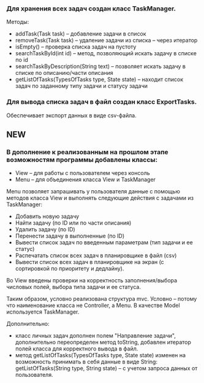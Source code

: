 ### Для хранения всех задач создан класс TaskManager.
Методы:
- addTask(Task task) – добавление задачи в список
- removeTask(Task task) – удаление задачи из списка – через итератор
- isEmpty() – проверка списка задач на пустоту
- searchTaskById(int id) – метод, позволяющий искать задачу в списке по id
- searchTaskByDescription(String text) – позволяет искать задачу в списке по описанию/части описания
- getListOfTasks(TypesOfTasks type, State state) – находит список задач по заданному типу задачи и статусу задачи

### Для вывода списка задач в файл создан класс ExportTasks.
Обеспечивает экспорт данных в виде csv-файла.

## NEW

### В дополнение к реализованным на прошлом этапе возможностям программы добавлены классы:
- View – для работы с пользователем через консоль
- Menu – для объединения класса View и TaskManager

Menu позволяет запрашивать у пользователя данные с помощью методов класса View и выполнять следующие действия с задачами из TaskManager:
- Добавить новую задачу
- Найти задачу (по ID или по части описания)
- Удалить задачу (по ID)
- Перенести задачу в выполненные (по ID)
- Вывести список задач по введенным параметрам (тип задачи и ее статус)
- Распечатать список всех задач в планировщике в файл (csv)
- Вывести список всех задач в планировщике на экран (с сортировкой по приоритету и дедлайну).

Во View введены проверки на корректность заполнения/выбора числовых полей, выбора типа задачи и ее статуса.

Таким образом, условно реализована структура mvc.
Условно – потому что наименование класса не Controller, а Menu. В качестве Model используется TaskManager.

Дополнительно:
- класс личных задач дополнен полем "Направление задачи", дополнительно переопределен метод toString, добавлен итератор полей класса для корректного вывода в файл.
- метод getListOfTasks(TypesOfTasks type, State state) изменен на возможность принимать в себя данные в виде String: getListOfTasks(String type, String state) – с учетом запроса данных от пользователя.


